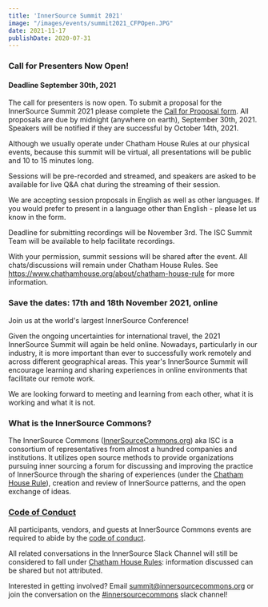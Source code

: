 ```yaml
---
title: 'InnerSource Summit 2021'
image: "/images/events/summit2021_CFPOpen.JPG"
date: 2021-11-17
publishDate: 2020-07-31
---
```


### Call for Presenters Now Open!
#### Deadline September 30th, 2021

The call for presenters is now open. To submit a proposal for the InnerSource Summit 2021 please complete the [Call for Proposal form](https://forms.gle/pQFor7XMECbq1CXL7). All proposals are due by midnight (anywhere on earth), September 30th, 2021. Speakers will be notified if they are successful by October 14th, 2021. 

Although we usually operate under Chatham House Rules at our physical events, because this summit will be virtual, all presentations will be public and 10 to 15 minutes long. 

Sessions will be pre-recorded and streamed, and speakers are asked to be available for live Q&A chat during the streaming of their session. 

We are accepting session proposals in English as well as other languages. If you would prefer to present in a language other than English - please let us know in the form. 

Deadline for submitting recordings will be November 3rd. The ISC Summit Team will be available to help facilitate recordings. 

With your permission, summit sessions will be  shared after the event. All chats/discussions will remain under Chatham House Rules. See https://www.chathamhouse.org/about/chatham-house-rule for more information.



### Save the dates: 17th and 18th November 2021, online

Join us at the world's largest InnerSource Conference!

Given the ongoing uncertainties for international travel, the 2021 InnerSource Summit will again be held online. Nowadays, particularly in our industry, it is more important than ever to successfully work remotely and across different geographical areas. This year's InnerSource Summit will encourage learning and sharing experiences in online environments that facilitate our remote work. 

We are looking forward to meeting and learning from each other, what it is working and what it is not.



### What is the InnerSource Commons?

The InnerSource Commons ([InnerSourceCommons.org](http://innersourcecommons.org)) aka ISC is a consortium of representatives from almost a hundred companies and institutions. It utilizes open source methods to provide organizations pursuing inner sourcing a forum for discussing and improving the practice of InnerSource through the sharing of experiences (under the [Chatham House Rule](https://www.chathamhouse.org/about/chatham-house-rule)), creation and review of InnerSource patterns, and the open exchange of ideas.


### [Code of Conduct](/about/codeofconduct/)

All participants, vendors, and guests at InnerSource Commons events are required to abide by the [code of conduct](/about/codeofconduct/).

All related conversations in the InnerSource Slack Channel will still be considered to fall under [Chatham House Rules](https://en.wikipedia.org/wiki/Chatham_House_Rule): information discussed can be shared but not attributed.

Interested in getting involved? Email <summit@innersourcecommons.org> or join the conversation on the [#innersourcecommons](https://innersourcecommons-inviter.herokuapp.com/) slack channel!
